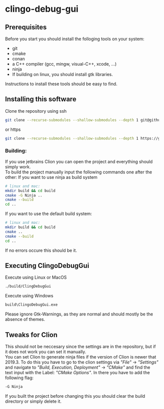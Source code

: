 # clingo-debug-gui

## Prerequisites
Before you start you should install the folloging tools on your system:
* git
* cmake
* conan
* a C++ compiler (gcc, mingw, visual-C++, xcode, ...)
* ninja 
* If building on linux, you should install gtk libraries.  

Instructions to install these tools should be easy to find.

## Installing this software
Clone the repository using ssh
```bash
git clone --recurse-submodules --shallow-submodules --depth 1 git@github.com:dasys-lab/clingo-debug-gui.git
```
or https
```bash
git clone --recurse-submodules --shallow-submodules --depth 1 https://github.com/dasys-lab/clingo-debug-gui.git
```
### Building:
If you use jetbrains Clion you can open the project and everything should simply work.  
To build the project manually input the following commands one after the other:
If you want to use ninja as build system
```bash
# linux and mac:
mkdir build && cd build
cmake -G Ninja ..
cmake --build
cd ..
```
If you want to use the default build system:
````bash
# linux and mac:
mkdir build && cd build
cmake ..
cmake --build
cd ..
````
If no errors occure this should be it.

## Executing ClingoDebugGui
Execute using Linux or MacOS
```bash
./build/ClingDebugGui
```
Execute using Windows
```bash
build\ClingoDebugGui.exe
```
Please ignore Gtk-Warnings, as they are normal and should mostly be the absence of themes.

## Tweaks for Clion
This should not be neccesary since the settings are in the repository, but if it does not work you can set it manually.  
You can set Clion to generate ninja files if the version of Clion is newer that 2019.3. To do this you have to go to the clion settings via _"File"_ -> _"Settings"_ and navigate to _"Build, Execution, Deployment"_ -> _"CMake"_ and find the text input with the Label: _"CMake Options"_. In there you have to add the following flag:
```bash
-G Ninja
```
If you built the project before changing this you should clear the build directory or simply delete it.
